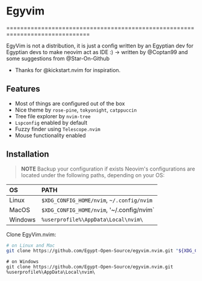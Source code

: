 # Egyvim
==============================================================================

EgyVim is not a distribution, it is just a config written by an Egyptian dev for Egyptian devs to make neovim act as IDE :) -> written by @Coptan99 and some suggestions from @Star-On-Github
* Thanks for @kickstart.nvim for inspiration.

## Features
* Most of things are configured out of the box
* Nice theme by `rose-pine`, `tokyonight`, `catppuccin`
* Tree file explorer by `nvim-tree`
* `Lspconfig` enabled by default
* Fuzzy finder using `Telescope.nvim`
* Mouse functionality enabled

## Installation
> **NOTE**
> Backup your configuration if exists
Neovim's configurations are located under the following paths, depending on your OS:

| OS | PATH |
| :- | :--- |
| Linux | `$XDG_CONFIG_HOME/nvim`, `~/.config/nvim` |
| MacOS | `$XDG_CONFIG_HOME/nvim`, '~/.config/nvim` |
| Windows | `%userprofile%\AppData\Local\nvim\` |

Clone EgyVim.nvim:

```sh
# on Linux and Mac
git clone https://github.com/Egypt-Open-Source/egyvim.nvim.git "${XDG_CONFIG_HOME:-$HOME/.config}"/nvim
```

```
# on Windows
git clone https://github.com/Egypt-Open-Source/egyvim.nvim.git %userprofile%\AppData\Local\nvim\
```
